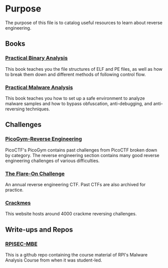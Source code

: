 # Purpose 
The purpose of this file is to catalog useful resources to learn about reverse engineering.

## Books
### [Practical Binary Analysis](https://www.amazon.com/Practical-Binary-Analysis-Instrumentation-Disassembly/dp/1593279124)
This book teaches you the file structures of ELF and PE files, as well as how to break them down and different methods of following control flow.

### [Practical Malware Analysis](https://www.amazon.com/Practical-Malware-Analysis-Hands-Dissecting/dp/1593272901/ref=asc_df_1593272901/?tag=hyprod-20&linkCode=df0&hvadid=312125971120&hvpos=&hvnetw=g&hvrand=5327621901100414441&hvpone=&hvptwo=&hvqmt=&hvdev=c&hvdvcmdl=&hvlocint=&hvlocphy=9010488&hvtargid=pla-406163956073&psc=1&mcid=687ede9b1bc738e38306cebd1bc862c1&tag=&ref=&adgrpid=61316180839&hvpone=&hvptwo=&hvadid=312125971120&hvpos=&hvnetw=g&hvrand=5327621901100414441&hvqmt=&hvdev=c&hvdvcmdl=&hvlocint=&hvlocphy=9010488&hvtargid=pla-406163956073&gclid=CjwKCAiAlJKuBhAdEiwAnZb7lcEVgeNuLQksfKrJsgFLKLgYgbPF0YJ-gIg6ZA8j3QrhWkWwjY7J-RoCDIYQAvD_BwE)
This book teaches you how to set up a safe environment to analyze malware samples and how to bypass obfuscation, anti-debugging, and anti-reversing techniques.

## Challenges 
### [PicoGym-Reverse Engineering](https://play.picoctf.org/login?redirect=/practice)
PicoCTF's PicoGym contains past challenges from PicoCTF broken down by category. The reverse engineering section contains many good reverse engineering challenges of various difficulties.

### [The Flare-On Challenge](https://www.flare-on.com/)
An annual reverse engineering CTF. Past CTFs are also archived for practice.

### [Crackmes](https://crackmes.one/)
This website hosts around 4000 crackme reversing challenges.

## Write-ups and Repos
### [RPISEC-MBE](https://github.com/RPISEC/Malware)
This is a github repo containing the course material of RPI's Malware Analysis Course from when it was student-led.
